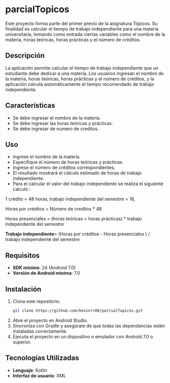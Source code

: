 # parcialTopicos
Este proyecto forma parte del primer previo de la asignatura Tópicos. Su finalidad es calcular el tiempo de trabajo independiente para una materia universitaria, tomando como entrada ciertas variables como el nombre de la materia, horas teóricas, horas prácticas y el número de créditos.

## Descripción

La aplicación permite calcular el tiempo de trabajo independiente que un estudiante debe dedicar a una materia. Los usuarios ingresan el nombre de la materia, horas teóricas, horas prácticas y el número de créditos, y la aplicación calcula automáticamente el tiempo recomendado de trabajo independiente.

## Características

- Se debe ingresar el nombre de la materia.
- Se debe ingresar las horas teóricas y prácticas.
- Se debe ingresar de numero de creditos.

## Uso

- Ingrese el nombre de la materia.
- Especifique el número de horas teóricas y prácticas.
- Ingrese el número de créditos correspondientes.
- El resultado mostrará el cálculo estimado de horas de trabajo independiente.
- Para el calcular el valor del trabajo independiente se realiza el siguiente calculo :
  
 1 crédito = 48 horas,
 trabajo independiente del semestre = 16,


Horas por créditos = Número de creditos * 48

 
Horas presenciales = (horas teóricas + horas prácticas) * trabajo independiente del semestre

**Trabajo independiente**= (Horas por créditos - Horas presenciales ) / trabajo independiente del semestre

## Requisitos

- **SDK mínimo**: 24 (Android 7.0)
- **Versión de Android mínima**: 7.0

## Instalación

1. Clona este repositorio:
   ```bash
   git clone https://github.com/kevinrc06/parcialTopicos.git
2. Abre el proyecto en Android Studio.
3. Sincroniza con Gradle y asegúrate de que todas las dependencias estén instaladas correctamente.
4. Ejecuta el proyecto en un dispositivo o emulador con Android 7.0 o superior.

## Tecnologías Utilizadas

- **Lenguaje**: Kotlin
- **Interfaz de usuario**: XML


